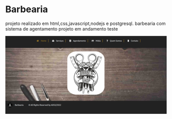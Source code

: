 # Barbearia

projeto realizado em html,css,javascript,nodejs e postgresql.
barbearia com sistema de agentamento 
projeto em andamento teste

 


 <img src="https://github.com/AlessandroGyn/projIntegrador3/blob/main/README-IMG/home.png?raw=true" alt="">  
 
